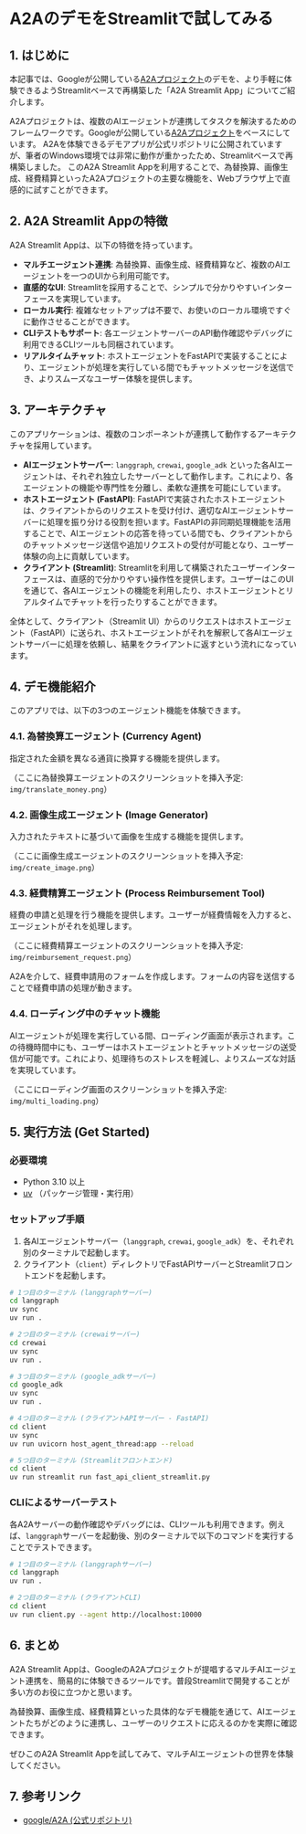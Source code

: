 # A2AのデモをStreamlitで試してみる

## 1. はじめに

本記事では、Googleが公開している[A2Aプロジェクト](https://github.com/google/A2A)のデモを、より手軽に体験できるようStreamlitベースで再構築した「A2A Streamlit App」についてご紹介します。

A2Aプロジェクトは、複数のAIエージェントが連携してタスクを解決するためのフレームワークです。Googleが公開している[A2Aプロジェクト](https://github.com/google/A2A)をベースにしています。
A2Aを体験できるデモアプリが公式リポジトリに公開されていますが、筆者のWindows環境では非常に動作が重かったため、Streamlitベースで再構築しました。
このA2A Streamlit Appを利用することで、為替換算、画像生成、経費精算といったA2Aプロジェクトの主要な機能を、Webブラウザ上で直感的に試すことができます。


## 2. A2A Streamlit Appの特徴

A2A Streamlit Appは、以下の特徴を持っています。

*   **マルチエージェント連携**: 為替換算、画像生成、経費精算など、複数のAIエージェントを一つのUIから利用可能です。
*   **直感的なUI**: Streamlitを採用することで、シンプルで分かりやすいインターフェースを実現しています。
*   **ローカル実行**: 複雑なセットアップは不要で、お使いのローカル環境ですぐに動作させることができます。
*   **CLIテストもサポート**: 各エージェントサーバーのAPI動作確認やデバッグに利用できるCLIツールも同梱されています。
*   **リアルタイムチャット**: ホストエージェントをFastAPIで実装することにより、エージェントが処理を実行している間でもチャットメッセージを送信でき、よりスムーズなユーザー体験を提供します。


## 3. アーキテクチャ

このアプリケーションは、複数のコンポーネントが連携して動作するアーキテクチャを採用しています。

*   **AIエージェントサーバー**: `langgraph`, `crewai`, `google_adk` といった各AIエージェントは、それぞれ独立したサーバーとして動作します。これにより、各エージェントの機能や専門性を分離し、柔軟な連携を可能にしています。
*   **ホストエージェント (FastAPI)**: FastAPIで実装されたホストエージェントは、クライアントからのリクエストを受け付け、適切なAIエージェントサーバーに処理を振り分ける役割を担います。FastAPIの非同期処理機能を活用することで、AIエージェントの応答を待っている間でも、クライアントからのチャットメッセージ送信や追加リクエストの受付が可能となり、ユーザー体験の向上に貢献しています。
*   **クライアント (Streamlit)**: Streamlitを利用して構築されたユーザーインターフェースは、直感的で分かりやすい操作性を提供します。ユーザーはこのUIを通じて、各AIエージェントの機能を利用したり、ホストエージェントとリアルタイムでチャットを行ったりすることができます。

全体として、クライアント（Streamlit UI）からのリクエストはホストエージェント（FastAPI）に送られ、ホストエージェントがそれを解釈して各AIエージェントサーバーに処理を依頼し、結果をクライアントに返すという流れになっています。


## 4. デモ機能紹介

このアプリでは、以下の3つのエージェント機能を体験できます。

### 4.1. 為替換算エージェント (Currency Agent)

指定された金額を異なる通貨に換算する機能を提供します。

（ここに為替換算エージェントのスクリーンショットを挿入予定: `img/translate_money.png`）

### 4.2. 画像生成エージェント (Image Generator)

入力されたテキストに基づいて画像を生成する機能を提供します。

（ここに画像生成エージェントのスクリーンショットを挿入予定: `img/create_image.png`）

### 4.3. 経費精算エージェント (Process Reimbursement Tool)

経費の申請と処理を行う機能を提供します。ユーザーが経費情報を入力すると、エージェントがそれを処理します。

（ここに経費精算エージェントのスクリーンショットを挿入予定: `img/reimbursement_request.png`）

A2Aを介して、経費申請用のフォームを作成します。フォームの内容を送信することで経費申請の処理が動きます。


### 4.4. ローディング中のチャット機能

AIエージェントが処理を実行している間、ローディング画面が表示されます。この待機時間中にも、ユーザーはホストエージェントとチャットメッセージの送受信が可能です。これにより、処理待ちのストレスを軽減し、よりスムーズな対話を実現しています。

（ここにローディング画面のスクリーンショットを挿入予定: `img/multi_loading.png`）

## 5. 実行方法 (Get Started)

### 必要環境

*   Python 3.10 以上
*   [uv](https://github.com/astral-sh/uv) （パッケージ管理・実行用）

### セットアップ手順

1.  各AIエージェントサーバー（`langgraph`, `crewai`, `google_adk`）を、それぞれ別のターミナルで起動します。
2.  クライアント（`client`）ディレクトリでFastAPIサーバーとStreamlitフロントエンドを起動します。

```bash
# 1つ目のターミナル (langgraphサーバー)
cd langgraph
uv sync
uv run .

# 2つ目のターミナル (crewaiサーバー)
cd crewai
uv sync
uv run .

# 3つ目のターミナル (google_adkサーバー)
cd google_adk
uv sync
uv run .

# 4つ目のターミナル (クライアントAPIサーバー - FastAPI)
cd client
uv sync
uv run uvicorn host_agent_thread:app --reload

# 5つ目のターミナル (Streamlitフロントエンド)
cd client
uv run streamlit run fast_api_client_streamlit.py
```

### CLIによるサーバーテスト

各A2Aサーバーの動作確認やデバッグには、CLIツールも利用できます。例えば、`langgraph`サーバーを起動後、別のターミナルで以下のコマンドを実行することでテストできます。

```bash
# 1つ目のターミナル (langgraphサーバー)
cd langgraph
uv run .

# 2つ目のターミナル (クライアントCLI)
cd client
uv run client.py --agent http://localhost:10000
```

## 6. まとめ

A2A Streamlit Appは、GoogleのA2Aプロジェクトが提唱するマルチAIエージェント連携を、簡易的に体験できるツールです。普段Streamlitで開発することが多い方のお役に立つかと思います。

為替換算、画像生成、経費精算といった具体的なデモ機能を通じて、AIエージェントたちがどのように連携し、ユーザーのリクエストに応えるのかを実際に確認できます。

ぜひこのA2A Streamlit Appを試してみて、マルチAIエージェントの世界を体験してください。


## 7. 参考リンク

*   [google/A2A (公式リポジトリ)](https://github.com/google/A2A)
